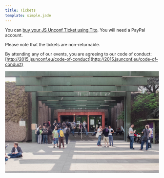 ```yaml
---
title: Tickets
template: simple.jade
---
```


You can
[buy your JS Unconf Ticket using Tito](https://tito.io/jsunconf/jsunconf2015).
You will need a PayPal account.

Please note that the tickets are non-returnable.

By attending any of our events, you are agreeing to our code of conduct:
[http://2015.jsunconf.eu/code-of-conduct](http://2015.jsunconf.eu/code-of-conduct)

![](tickets.jpg)
